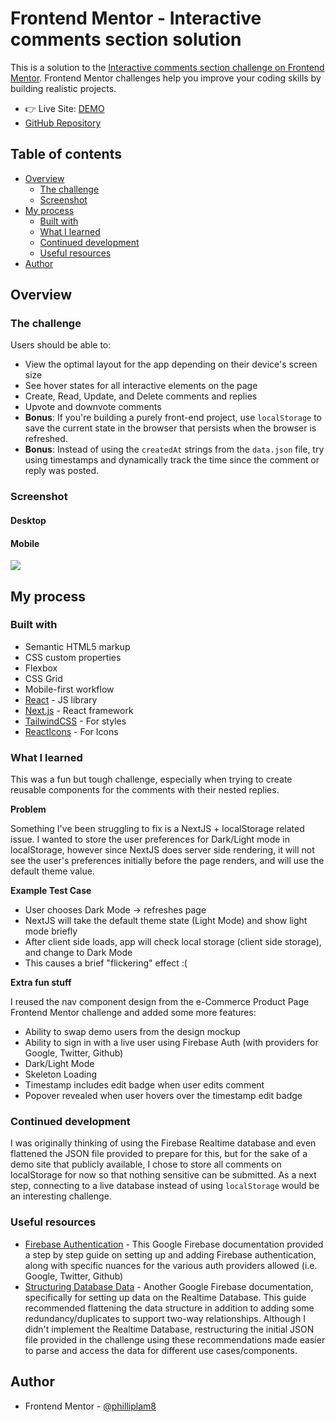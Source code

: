 # Frontend Mentor - Interactive comments section solution

This is a solution to the [Interactive comments section challenge on Frontend Mentor](https://www.frontendmentor.io/challenges/interactive-comments-section-iG1RugEG9). Frontend Mentor challenges help you improve your coding skills by building realistic projects.

- 👉 Live Site: [DEMO](https://interactive-comments-section-app-challenge.vercel.app//)
- [GitHub Repository](https://github.com/philliplam8/interactive-comments-section-app-challenge)

## Table of contents

- [Overview](#overview)
  - [The challenge](#the-challenge)
  - [Screenshot](#screenshot)
- [My process](#my-process)
  - [Built with](#built-with)
  - [What I learned](#what-i-learned)
  - [Continued development](#continued-development)
  - [Useful resources](#useful-resources)
- [Author](#author)

## Overview

### The challenge

Users should be able to:

- View the optimal layout for the app depending on their device's screen size
- See hover states for all interactive elements on the page
- Create, Read, Update, and Delete comments and replies
- Upvote and downvote comments
- **Bonus**: If you're building a purely front-end project, use `localStorage` to save the current state in the browser that persists when the browser is refreshed.
- **Bonus**: Instead of using the `createdAt` strings from the `data.json` file, try using timestamps and dynamically track the time since the comment or reply was posted.

### Screenshot

#### Desktop

#### Mobile

![](./screenshot.jpg)

## My process

### Built with

- Semantic HTML5 markup
- CSS custom properties
- Flexbox
- CSS Grid
- Mobile-first workflow
- [React](https://reactjs.org/) - JS library
- [Next.js](https://nextjs.org/) - React framework
- [TailwindCSS](https://tailwindcss.com/) - For styles
- [ReactIcons](https://react-icons.github.io/react-icons) - For Icons

### What I learned

This was a fun but tough challenge, especially when trying to create reusable components for the comments with their nested replies.

**Problem**

Something I've been struggling to fix is a NextJS + localStorage related issue. I wanted to store the user preferences for Dark/Light mode in localStorage, however since NextJS does server side rendering, it will not see the user's preferences initially before the page renders, and will use the default theme value.

**Example Test Case**

- User chooses Dark Mode -> refreshes page
- NextJS will take the default theme state (Light Mode) and show light mode briefly
- After client side loads, app will check local storage (client side storage), and change to Dark Mode
- This causes a brief "flickering" effect :(

**Extra fun stuff**

I reused the nav component design from the e-Commerce Product Page Frontend Mentor challenge and added some more features:

- Ability to swap demo users from the design mockup
- Ability to sign in with a live user using Firebase Auth (with providers for Google, Twitter, Github)
- Dark/Light Mode
- Skeleton Loading
- Timestamp includes edit badge when user edits comment
- Popover revealed when user hovers over the timestamp edit badge

### Continued development

I was originally thinking of using the Firebase Realtime database and even flattened the JSON file provided to prepare for this, but for the sake of a demo site that publicly available, I chose to store all comments on localStorage for now so that nothing sensitive can be submitted. As a next step, connecting to a live database instead of using `localStorage` would be an interesting challenge.

### Useful resources

- [Firebase Authentication](https://firebase.google.com/docs/auth/web/firebaseui) - This Google Firebase documentation provided a step by step guide on setting up and adding Firebase authentication, along with specific nuances for the various auth providers allowed (i.e. Google, Twitter, Github)
- [Structuring Database Data](https://firebase.google.com/docs/database/web/structure-data) - Another Google Firebase documentation, specifically for setting up data on the Realtime Database. This guide recommended flattening the data structure in addition to adding some redundancy/duplicates to support two-way relationships. Although I didn't implement the Realtime Database, restructuring the initial JSON file provided in the challenge using these recommendations made easier to parse and access the data for different use cases/components.

## Author

- Frontend Mentor - [@philliplam8](https://www.frontendmentor.io/profile/philliplam8)

